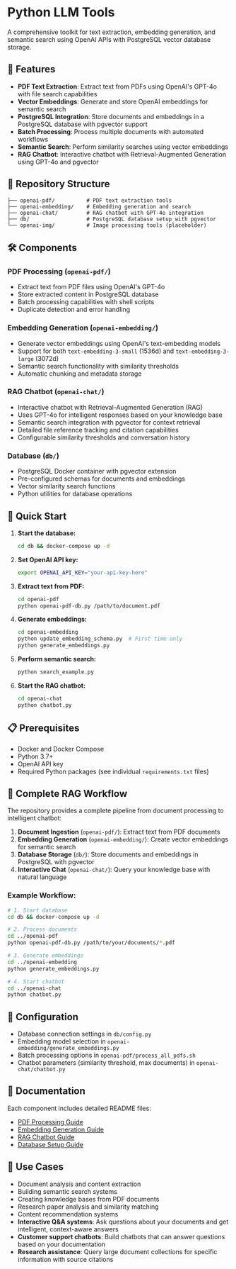 # Python LLM Tools

A comprehensive toolkit for text extraction, embedding generation, and semantic search using OpenAI APIs with PostgreSQL vector database storage.

## 🚀 Features

- **PDF Text Extraction**: Extract text from PDFs using OpenAI's GPT-4o with file search capabilities
- **Vector Embeddings**: Generate and store OpenAI embeddings for semantic search
- **PostgreSQL Integration**: Store documents and embeddings in a PostgreSQL database with pgvector support
- **Batch Processing**: Process multiple documents with automated workflows
- **Semantic Search**: Perform similarity searches using vector embeddings
- **RAG Chatbot**: Interactive chatbot with Retrieval-Augmented Generation using GPT-4o and pgvector

## 📁 Repository Structure

```
├── openai-pdf/          # PDF text extraction tools
├── openai-embedding/    # Embedding generation and search
├── openai-chat/         # RAG chatbot with GPT-4o integration
├── db/                  # PostgreSQL database setup with pgvector
└── openai-img/          # Image processing tools (placeholder)
```

## 🛠 Components

### PDF Processing (`openai-pdf/`)
- Extract text from PDF files using OpenAI's GPT-4o
- Store extracted content in PostgreSQL database
- Batch processing capabilities with shell scripts
- Duplicate detection and error handling

### Embedding Generation (`openai-embedding/`)
- Generate vector embeddings using OpenAI's text-embedding models
- Support for both `text-embedding-3-small` (1536d) and `text-embedding-3-large` (3072d)
- Semantic search functionality with similarity thresholds
- Automatic chunking and metadata storage

### RAG Chatbot (`openai-chat/`)
- Interactive chatbot with Retrieval-Augmented Generation (RAG)
- Uses GPT-4o for intelligent responses based on your knowledge base
- Semantic search integration with pgvector for context retrieval
- Detailed file reference tracking and citation capabilities
- Configurable similarity thresholds and conversation history

### Database (`db/`)
- PostgreSQL Docker container with pgvector extension
- Pre-configured schemas for documents and embeddings
- Vector similarity search functions
- Python utilities for database operations

## 🚀 Quick Start

1. **Start the database:**
   ```bash
   cd db && docker-compose up -d
   ```

2. **Set OpenAI API key:**
   ```bash
   export OPENAI_API_KEY="your-api-key-here"
   ```

3. **Extract text from PDF:**
   ```bash
   cd openai-pdf
   python openai-pdf-db.py /path/to/document.pdf
   ```

4. **Generate embeddings:**
   ```bash
   cd openai-embedding
   python update_embedding_schema.py  # First time only
   python generate_embeddings.py
   ```

5. **Perform semantic search:**
   ```bash
   python search_example.py
   ```

6. **Start the RAG chatbot:**
   ```bash
   cd openai-chat
   python chatbot.py
   ```

## 📋 Prerequisites

- Docker and Docker Compose
- Python 3.7+
- OpenAI API key
- Required Python packages (see individual `requirements.txt` files)

## 💬 Complete RAG Workflow

The repository provides a complete pipeline from document processing to intelligent chatbot:

1. **Document Ingestion** (`openai-pdf/`): Extract text from PDF documents
2. **Embedding Generation** (`openai-embedding/`): Create vector embeddings for semantic search
3. **Database Storage** (`db/`): Store documents and embeddings in PostgreSQL with pgvector
4. **Interactive Chat** (`openai-chat/`): Query your knowledge base with natural language

### Example Workflow:
```bash
# 1. Start database
cd db && docker-compose up -d

# 2. Process documents
cd ../openai-pdf
python openai-pdf-db.py /path/to/your/documents/*.pdf

# 3. Generate embeddings
cd ../openai-embedding
python generate_embeddings.py

# 4. Start chatbot
cd ../openai-chat
python chatbot.py
```

## 🔧 Configuration

- Database connection settings in `db/config.py`
- Embedding model selection in `openai-embedding/generate_embeddings.py`
- Batch processing options in `openai-pdf/process_all_pdfs.sh`
- Chatbot parameters (similarity threshold, max documents) in `openai-chat/chatbot.py`

## 📖 Documentation

Each component includes detailed README files:
- [PDF Processing Guide](openai-pdf/README-DB.md)
- [Embedding Generation Guide](openai-embedding/README.md)
- [RAG Chatbot Guide](openai-chat/README.md)
- [Database Setup Guide](db/README.md)

## 🎯 Use Cases

- Document analysis and content extraction
- Building semantic search systems
- Creating knowledge bases from PDF documents
- Research paper analysis and similarity matching
- Content recommendation systems
- **Interactive Q&A systems**: Ask questions about your documents and get intelligent, context-aware answers
- **Customer support chatbots**: Build chatbots that can answer questions based on your documentation
- **Research assistance**: Query large document collections for specific information with source citations
